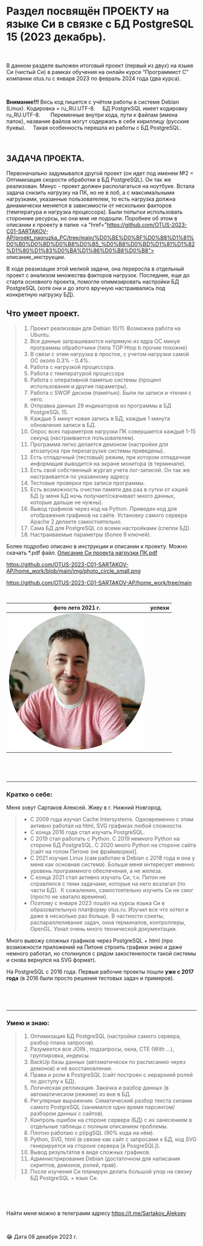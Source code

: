 # Раздел посвящён ПРОЕКТУ на языке Си в связке с БД PostgreSQL 15 (2023 декабрь).

<p> &nbsp; </p>   

В данном разделе выложен итоговый проект (первый из двух) на языке Си (чистый Си) в рамках обучения на онлайн курсе “Программист С” 
компании otus.ru с января 2023 по февраль 2024 года (два курса).

<p> &nbsp; </p>   

**Внимание!!!** Весь код пишется с учётом работы в системе Debian (Linux). Кодировка = ru_RU.UTF-8. &nbsp; &nbsp; 
БД PostgreSQL имеет кодировку ru_RU.UTF-8.  &nbsp; &nbsp; &nbsp; 
Переменные внутри кода, пути к файлам (имена папок), названия файлов могут содержать в себе кириллицу (русские буквы). &nbsp; &nbsp; 
Такая особенность перешла из работы с БД PostgreSQL.

<p> &nbsp; </p>   




## ЗАДАЧА ПРОЕКТА.

Первоначально задумывался другой проект (он идет под именем №2 = Оптимизация скорости обработки в БД PostgreSQL). Он так же реализован.
Минус - проект должен располагаться на ноутбуке. 
Встала задача снизить нагрузку на ПК, но не в лоб, а с максимальными нагрузками, указанные пользователем, 
то есть нагрузка должна динамически меняется в зависимости от нескольких факторов (температура и нагрузка процессора). 
Были попытки использовать сторонние ресурсы, но они мне не подошли. 
Поробнее об этом в описании к проекту в папке 
<a "href="https://github.com/OTUS-2023-C01-SARTAKOV-AP/proekt_nagruzka_PC/tree/main/%D0%BE%D0%BF%D0%B8%D1%81%D0%B0%D0%BD%D0%B8%D0%B5_%D0%B8%D0%BD%D1%81%D1%82%D1%80%D1%83%D0%BA%D1%86%D0%B8%D0%B8"> описание_инструкции.</a>

В ходе реазизации этой мелкой задачи, она переросла в отдельный проект с анализом множества факторов нагрузок. 
Последние, еще до старта основного проекта, помогли опимизировать настройки БД PostgreSQL (хотя они и до этого вручную настраивались под конкретную нагрузку БД).





## Что умеет проект.

> 1.  Проект реализован для Debian 10/11. Возможна работа на Ubuntu.
> 2.  Все данные запрашиваются напрямую из ядра ОС минуя программы обработчики (типа TOP Htop b прочие похожие)
> 3.  В связи с этим нагрузка  в простое, с учетом нагрузки самой ОС около 0.3% - 0.4%.
> 4.  Работа с нагрузкой процессора.
> 5.  Работа с температурой процессора
> 6.  Работа с оперативной памятью системы (процент использования и другие параметры).
> 7.  Работа с SWOP диском (памятью). Были ли записи и чтения с него.
> 8.  Отправка данных 29 индикаторов из программы в БД PostgreSQL 15.
> 9.  Каждые 5 минут новая запись в БД, каждые 1 минута обновления записи в БД.
> 10. Опрос всех параметров нагрузки ПК совершается каждыё 1-15 секунд (настраивается пользователем).
> 11. Программа легко делается демоном (настройки для атозапуска при перезагрузке системы приведены).
> 12. Есть отладочный (тестовый) режим, при котором отладачная информация выводится на экране монитора (в терминале).
> 13. Есть свой собственный жургал учета лог-записей. Он так же настраивается по указанному адресу.
> 14. Тестовые проверки при записи программы.
> 15. Есть возможность очистки памяти два раа в сутки от кэшей БД (у меня БД ночь получает/скачивает много данных, которые дальше не нужны). 
> 16. Вывод графиков через код на Python. Приведен код для отображения графиков на сайте. Установку самого сервера Apache 2 делаете самостоятельно.
> 17. Сама БД для PostgreSQL со всеми настройками (слепок БД).
> 18. Настраиваемые параметры (более 9 ключей).

Более подробно описано в инструкции и описании к проекту. Можно скачать *.pdf файл.
[Описание Си проекта нагрузки ПК.pdf](https://github.com/OTUS-2023-C01-SARTAKOV-AP/proekt_nagruzka_PC/blob/main/%D0%BE%D0%BF%D0%B8%D1%81%D0%B0%D0%BD%D0%B8%D0%B5_%D0%B8%D0%BD%D1%81%D1%82%D1%80%D1%83%D0%BA%D1%86%D0%B8%D0%B8/%D0%9E%D0%BF%D0%B8%D1%81%D0%B0%D0%BD%D0%B8%D0%B5__%D0%A1%D0%B8_%D0%BF%D1%80%D0%BE%D0%B5%D0%BA%D1%82_%D0%BD%D0%B0%D0%B3%D1%80%D1%83%D0%B7%D0%BA%D0%B0_%D0%BF%D0%BA.pdf) 



https://github.com/OTUS-2023-C01-SARTAKOV-AP/home_work/blob/main/img/photo_circle_small.png

https://github.com/OTUS-2023-C01-SARTAKOV-AP/home_work/tree/main


<p> &nbsp; </p>   

|   фото лето 2021 г.|  успехи |
| ------------ | ------------ |
|  ![](https://github.com/OTUS-2023-C01-SARTAKOV-AP/home_work/blob/main/img/photo_circle_small.png) 


<p> &nbsp; </p>    
<p> &nbsp; </p>     

----
### Кратко о себе: 

Меня зовут Сартаков Алексей. Живу в г. Нижний Новгород. 

> *   С 2009 года изучал Cache Intersystems. Одновременно с этим активно работал на html, SVG графиках любой сложности.
> *   С конца 2016 года стал изучать PostgreSQL. 
> *   С 2019 стал работать с Python. С 2019 немного Python на стороне БД PostgreSQL. С 2020 много Python на стороне сайта [сайт на голом Питоне (не фрэймворки)]. 
> *   С 2021 изучаю Linux (сам работаю в Debian c 2018 года и она у меня как основная система). Больше меня интересует именно уровень программного обеспечения, а не железа. 
> *   С конца 2021 стал активно изучать Си, т.к. Питон не справлялся с теми задачами, которые на него возлагал (по части БД).  К сожалению, самостоятельно изучить Си не смог (просто не хватало времени). 
> *   Поэтому с января 2023 пошёл на курсы языка Си в образовательную платформу otus.ru. Изучил все что хотел и даже в несколько раз больше. В частности сокеты, распараллеливание задач, окна терминалов, контроллеры, OpenGL. Узнал очень много технической документации. 

Много вывожу сложных графиков через PostgreSQL + html (про возможности приложений на Питоне строить графики знаю и даже немного работал, но столкнулся с рядом закостенелости такой системы и снова вернулся на SVG формат).

На PostgreSQL с 2016 года. Первые рабочие проекты пошли **уже с 2017 года** (в 2016 были просто решения тестовых задач и примеров).



<p> &nbsp; </p>    
<p> &nbsp; </p>          

----
### Умею и знаю:

> 1.  Оптимизация БД PostgreSQL (настройки самого сервера, разбор плана запросов).
> 2.  Разумеется все JOIN , подзапросы, окна, CTE (With ...), группировка, индексы. 
> 3.  BackUp базы данных (автоматически по расписанию через демонов) и её восстановление.
> 4.  Права и роли в PostgreSQL (сайт построен с иерархией ролей по доступу к БД).
> 5.  Логическая репликация. Закачка и разбор данных (в автоматическом режиме) из вне в БД.
> 6.  Регулярные выражения. Сематический разбор текста силами самого PostgreSQL (занимался одно время парсингом/разбором данных с сайтов).
> 7.  Контроль ошибок на стороне сервера (БД) с их занесением в отдельные таблицы с полным описанием проблемы.
> 8.  Плотно работаю с pl/pgSQL (90% кода на нём). 
> 9.  Python, SVG, html (в связке как сайт с запросами к БД, код SVG генерируется на стороне сервера [в PosgreSQL]).
> 10.  Вывод результатов в виде сложных графиков.
> 11.  Администрирование Debian (достаточном для написания скриптов, демонов, ролей, прав).
> 12.  После изучения Си планирую делать большой упор на связку БД PostgreSQL + язык Си. 

<p> &nbsp; </p>   
<p> &nbsp; </p>   

Найти меня можно в телеграмм адресу https://t.me/Sartakov_Aleksey
<p> &nbsp; </p>   
😂 Дата 08 декабря 2023 г.
